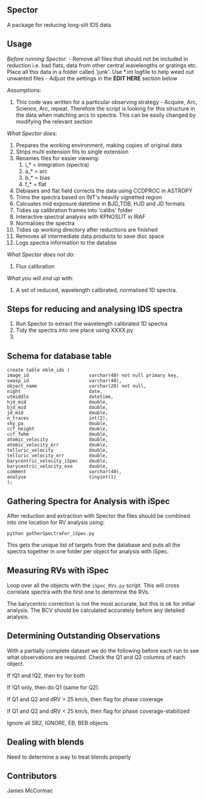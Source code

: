Spector
------

A package for reducing long-slit IDS data

Usage
-----

*Before running Spector:*
    -   Remove all files that should not be included in reduction
        i.e. bad flats, data from other central wavelengths or gratings etc.
        Place all this data in a folder called 'junk'. Use *.int logfile to
        help weed out unwanted files
    -   Adjust the settings in the **EDIT HERE** section below

*Assumptions:*
   1. This code was written for a particular observing strategy - Acquire, Arc, Science, Arc, repeat. Therefore the script is looking for this structure in the data when matching arcs to spectra. This can be easily changed by modifying the relevant section

*What Spector does:*
   1. Prepares the working environment, making copies of original data
   1. Strips multi extension fits to single extension
   1. Renames files for easier viewing:
      1. i_* = integration (spectra)
      1. a_* = arc
      1. b_* = bias
      1. f_* = flat
   1. Debiases and flat field corrects the data using CCDPROC in ASTROPY
   1. Trims the spectra based on INT's heavily vignetted region
   1. Calcuates mid exposure datetime in BJD\_TDB, HJD and JD formats
   1. Tidies up calibration frames into 'calibs' folder
   1. Interactive spectral analysis with KPNOSLIT in IRAF
   1. Normalises the spectra
   1. Tidies up working directory after reductions are finished
   1. Removes all intermediate data products to save disc space
   1. Logs spectra information to the databse

*What Spector does not do:*
   1. Flux calibration

*What you will end up with:*
   1.  A set of reduced, wavelength calibrated, normalised 1D spectra.

Steps for reducing and analysing IDS spectra
--------------------------------------------

   1. Run Spector to extract the wavelength calibrated 1D spectra
   1. Tidy the spectra into one place using XXXX.py
   1. 

Schema for database table
-------------------------

```
create table eblm_ids (
image_id                      varchar(40) not null primary key,
swasp_id                      varchar(40),
object_name                   varchar(20) not null,
night                         date,
utmiddle                      datetime,
hjd_mid                       double,
bjd_mid                       double,
jd_mid                        double,
n_traces                      int(2),
sky_pa                        double,
ccf_height                    double,
ccf_fwhm                      double,
atomic_velocity               double,
atomic_velocity_err           double,
telluric_velocity             double,
telluric_velocity_err         double,
barycentric_velocity_iSpec    double,
barycentric_velocity_exo      double,
comment                       varchar(40),
analyse                       tinyint(1)
);
```

Gathering Spectra for Analysis with iSpec
-----------------------------------------

After reduction and extraction with Spector the files should be combined
into one location for RV analysis using:

```python gatherSpectraFor_iSpec.py```

This gets the unique list of targets from the database and puts all the spectra
together in one folder per object for analysis with iSpec.

Measuring RVs with iSpec
------------------------

Loop over all the objects with the ```iSpec_RVs.py``` script. This will
cross correlate spectra with the first one to determine the RVs.

The barycentric correction is not the most accurate, but this is ok for
initial analysis. The BCV should be calculated accurately before any detailed
analysis.

Determining Outstanding Observations
------------------------------------

With a partially complete dataset we do the following before each run to 
see what observations are required. Check the Q1 and Q2 columns of each 
object. 

If !Q1 and !Q2, then try for both

If !Q1 only, then do Q1 (same for Q2). 

If Q1 and Q2 and dRV > 25 km/s, then flag for phase coverage

If Q1 and Q2 and dRV < 25 km/s, then flag for phase coverage-stabilized

Ignore all SB2, IGNORE, EB, BEB objects

Dealing with blends
-------------------

Need to determine a way to treat blends properly


Contributors
------------

James McCormac



